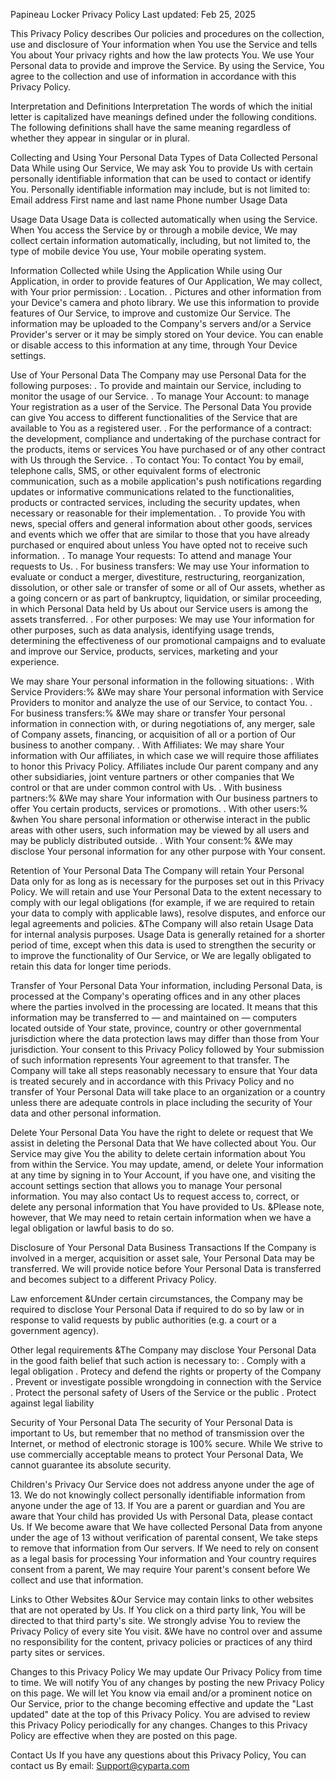 
Papineau Locker Privacy Policy Last updated: Feb 25, 2025

This Privacy Policy describes Our policies and procedures on the collection, use and disclosure of Your information when You use the Service and tells You about Your privacy rights and how the law protects You. We use Your Personal data to provide and improve the Service. By using the Service, You agree to the collection and use of information in accordance with this Privacy Policy.

Interpretation and Definitions Interpretation The words of which the initial letter is capitalized have meanings defined under the following conditions. The following definitions shall have the same meaning regardless of whether they appear in singular or in plural.

Collecting and Using Your Personal Data Types of Data Collected Personal Data While using Our Service, We may ask You to provide Us with certain personally identifiable information that can be used to contact or identify You. Personally identifiable information may include, but is not limited to: Email address First name and last name Phone number Usage Data

Usage Data Usage Data is collected automatically when using the Service. When You access the Service by or through a mobile device, We may collect certain information automatically, including, but not limited to, the type of mobile device You use, Your mobile operating system.

Information Collected while Using the Application While using Our Application, in order to provide features of Our Application, We may collect, with Your prior permission: . Location. . Pictures and other information from your Device's camera and photo library. We use this information to provide features of Our Service, to improve and customize Our Service. The information may be uploaded to the Company's servers and/or a Service Provider's server or it may be simply stored on Your device. You can enable or disable access to this information at any time, through Your Device settings.

Use of Your Personal Data The Company may use Personal Data for the following purposes: . To provide and maintain our Service, including to monitor the usage of our Service. . To manage Your Account: to manage Your registration as a user of the Service. The Personal Data You provide can give You access to different functionalities of the Service that are available to You as a registered user. . For the performance of a contract: the development, compliance and undertaking of the purchase contract for the products, items or services You have purchased or of any other contract with Us through the Service. . To contact You: To contact You by email, telephone calls, SMS, or other equivalent forms of electronic communication, such as a mobile application's push notifications regarding updates or informative communications related to the functionalities, products or contracted services, including the security updates, when necessary or reasonable for their implementation. . To provide You with news, special offers and general information about other goods, services and events which we offer that are similar to those that you have already purchased or enquired about unless You have opted not to receive such information. . To manage Your requests: To attend and manage Your requests to Us. . For business transfers: We may use Your information to evaluate or conduct a merger, divestiture, restructuring, reorganization, dissolution, or other sale or transfer of some or all of Our assets, whether as a going concern or as part of bankruptcy, liquidation, or similar proceeding, in which Personal Data held by Us about our Service users is among the assets transferred. . For other purposes: We may use Your information for other purposes, such as data analysis, identifying usage trends, determining the effectiveness of our promotional campaigns and to evaluate and improve our Service, products, services, marketing and your experience.

We may share Your personal information in the following situations: . With Service Providers:% &We may share Your personal information with Service Providers to monitor and analyze the use of our Service, to contact You. . For business transfers:% &We may share or transfer Your personal information in connection with, or during negotiations of, any merger, sale of Company assets, financing, or acquisition of all or a portion of Our business to another company. . With Affiliates: We may share Your information with Our affiliates, in which case we will require those affiliates to honor this Privacy Policy. Affiliates include Our parent company and any other subsidiaries, joint venture partners or other companies that We control or that are under common control with Us. . With business partners:% &We may share Your information with Our business partners to offer You certain products, services or promotions. . With other users:% &when You share personal information or otherwise interact in the public areas with other users, such information may be viewed by all users and may be publicly distributed outside. . With Your consent:% &We may disclose Your personal information for any other purpose with Your consent.

Retention of Your Personal Data The Company will retain Your Personal Data only for as long as is necessary for the purposes set out in this Privacy Policy. We will retain and use Your Personal Data to the extent necessary to comply with our legal obligations (for example, if we are required to retain your data to comply with applicable laws), resolve disputes, and enforce our legal agreements and policies. &The Company will also retain Usage Data for internal analysis purposes. Usage Data is generally retained for a shorter period of time, except when this data is used to strengthen the security or to improve the functionality of Our Service, or We are legally obligated to retain this data for longer time periods.

Transfer of Your Personal Data Your information, including Personal Data, is processed at the Company's operating offices and in any other places where the parties involved in the processing are located. It means that this information may be transferred to — and maintained on — computers located outside of Your state, province, country or other governmental jurisdiction where the data protection laws may differ than those from Your jurisdiction. Your consent to this Privacy Policy followed by Your submission of such information represents Your agreement to that transfer. The Company will take all steps reasonably necessary to ensure that Your data is treated securely and in accordance with this Privacy Policy and no transfer of Your Personal Data will take place to an organization or a country unless there are adequate controls in place including the security of Your data and other personal information.

Delete Your Personal Data You have the right to delete or request that We assist in deleting the Personal Data that We have collected about You. Our Service may give You the ability to delete certain information about You from within the Service. You may update, amend, or delete Your information at any time by signing in to Your Account, if you have one, and visiting the account settings section that allows you to manage Your personal information. You may also contact Us to request access to, correct, or delete any personal information that You have provided to Us. &Please note, however, that We may need to retain certain information when we have a legal obligation or lawful basis to do so.

Disclosure of Your Personal Data Business Transactions If the Company is involved in a merger, acquisition or asset sale, Your Personal Data may be transferred. We will provide notice before Your Personal Data is transferred and becomes subject to a different Privacy Policy.

Law enforcement &Under certain circumstances, the Company may be required to disclose Your Personal Data if required to do so by law or in response to valid requests by public authorities (e.g. a court or a government agency).

Other legal requirements &The Company may disclose Your Personal Data in the good faith belief that such action is necessary to: . Comply with a legal obligation . Protecy and defend the rights or property of the Company . Prevent or investigate possible wrongdoing in connection with the Service . Protect the personal safety of Users of the Service or the public . Protect against legal liability

Security of Your Personal Data The security of Your Personal Data is important to Us, but remember that no method of transmission over the Internet, or method of electronic storage is 100% secure. While We strive to use commercially acceptable means to protect Your Personal Data, We cannot guarantee its absolute security.

Children's Privacy Our Service does not address anyone under the age of 13. We do not knowingly collect personally identifiable information from anyone under the age of 13. If You are a parent or guardian and You are aware that Your child has provided Us with Personal Data, please contact Us. If We become aware that We have collected Personal Data from anyone under the age of 13 without verification of parental consent, We take steps to remove that information from Our servers. If We need to rely on consent as a legal basis for processing Your information and Your country requires consent from a parent, We may require Your parent's consent before We collect and use that information.

Links to Other Websites &Our Service may contain links to other websites that are not operated by Us. If You click on a third party link, You will be directed to that third party's site. We strongly advise You to review the Privacy Policy of every site You visit. &We have no control over and assume no responsibility for the content, privacy policies or practices of any third party sites or services.

Changes to this Privacy Policy We may update Our Privacy Policy from time to time. We will notify You of any changes by posting the new Privacy Policy on this page. We will let You know via email and/or a prominent notice on Our Service, prior to the change becoming effective and update the "Last updated" date at the top of this Privacy Policy. You are advised to review this Privacy Policy periodically for any changes. Changes to this Privacy Policy are effective when they are posted on this page.

Contact Us If you have any questions about this Privacy Policy, You can contact us By email: Support@cyparta.com
